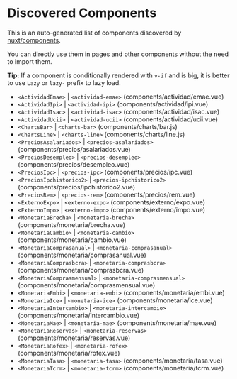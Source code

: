 # Discovered Components

This is an auto-generated list of components discovered by [nuxt/components](https://github.com/nuxt/components).

You can directly use them in pages and other components without the need to import them.

**Tip:** If a component is conditionally rendered with `v-if` and is big, it is better to use `Lazy` or `lazy-` prefix to lazy load.

- `<ActividadEmae>` | `<actividad-emae>` (components/actividad/emae.vue)
- `<ActividadIpi>` | `<actividad-ipi>` (components/actividad/ipi.vue)
- `<ActividadIsac>` | `<actividad-isac>` (components/actividad/isac.vue)
- `<ActividadUcii>` | `<actividad-ucii>` (components/actividad/ucii.vue)
- `<ChartsBar>` | `<charts-bar>` (components/charts/bar.js)
- `<ChartsLine>` | `<charts-line>` (components/charts/line.js)
- `<PreciosAsalariados>` | `<precios-asalariados>` (components/precios/asalariados.vue)
- `<PreciosDesempleo>` | `<precios-desempleo>` (components/precios/desempleo.vue)
- `<PreciosIpc>` | `<precios-ipc>` (components/precios/ipc.vue)
- `<PreciosIpchistorico2>` | `<precios-ipchistorico2>` (components/precios/ipchistorico2.vue)
- `<PreciosRem>` | `<precios-rem>` (components/precios/rem.vue)
- `<ExternoExpo>` | `<externo-expo>` (components/externo/expo.vue)
- `<ExternoImpo>` | `<externo-impo>` (components/externo/impo.vue)
- `<MonetariaBrecha>` | `<monetaria-brecha>` (components/monetaria/brecha.vue)
- `<MonetariaCambio>` | `<monetaria-cambio>` (components/monetaria/cambio.vue)
- `<MonetariaComprasanual>` | `<monetaria-comprasanual>` (components/monetaria/comprasanual.vue)
- `<MonetariaComprasbcra>` | `<monetaria-comprasbcra>` (components/monetaria/comprasbcra.vue)
- `<MonetariaComprasmensual>` | `<monetaria-comprasmensual>` (components/monetaria/comprasmensual.vue)
- `<MonetariaEmbi>` | `<monetaria-embi>` (components/monetaria/embi.vue)
- `<MonetariaIce>` | `<monetaria-ice>` (components/monetaria/ice.vue)
- `<MonetariaIntercambio>` | `<monetaria-intercambio>` (components/monetaria/intercambio.vue)
- `<MonetariaMae>` | `<monetaria-mae>` (components/monetaria/mae.vue)
- `<MonetariaReservas>` | `<monetaria-reservas>` (components/monetaria/reservas.vue)
- `<MonetariaRofex>` | `<monetaria-rofex>` (components/monetaria/rofex.vue)
- `<MonetariaTasa>` | `<monetaria-tasa>` (components/monetaria/tasa.vue)
- `<MonetariaTcrm>` | `<monetaria-tcrm>` (components/monetaria/tcrm.vue)
